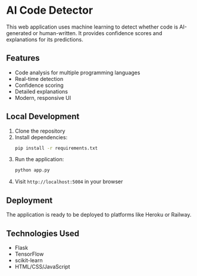 # AI Code Detector

This web application uses machine learning to detect whether code is AI-generated or human-written. It provides confidence scores and explanations for its predictions.

## Features

- Code analysis for multiple programming languages
- Real-time detection
- Confidence scoring
- Detailed explanations
- Modern, responsive UI

## Local Development

1. Clone the repository
2. Install dependencies:
   ```bash
   pip install -r requirements.txt
   ```
3. Run the application:
   ```bash
   python app.py
   ```
4. Visit `http://localhost:5004` in your browser

## Deployment

The application is ready to be deployed to platforms like Heroku or Railway.

## Technologies Used

- Flask
- TensorFlow
- scikit-learn
- HTML/CSS/JavaScript
